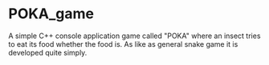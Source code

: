 # POKA_game
A simple C++ console application game called "POKA" where an insect tries to eat its food whether the food is. As like as general snake game it is developed quite simply.
